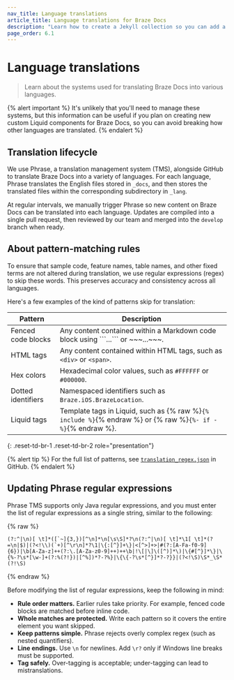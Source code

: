 ```yaml
---
nav_title: Language translations
article_title: Language translations for Braze Docs
description: "Learn how to create a Jekyll collection so you can add a new primary section on Braze Docs."
page_order: 6.1
---
```


# Language translations

> Learn about the systems used for translating Braze Docs into various languages.

{% alert important %}
It's unlikely that you'll need to manage these systems, but this information can be useful if you plan on creating new custom Liquid components for Braze Docs, so you can avoid breaking how other languages are translated.
{% endalert %}

## Translation lifecycle

We use Phrase, a translation management system (TMS), alongside GitHub to translate Braze Docs into a variety of languages. For each language, Phrase translates the English files stored in `_docs`, and then stores the translated files within the corresponding subdirectory in `_lang`.

At regular intervals, we manually trigger Phrase so new content on Braze Docs can be translated into each language. Updates are compiled into a single pull request, then reviewed by our team and merged into the `develop` branch when ready.

## About pattern-matching rules

To ensure that sample code, feature names, table names, and other fixed terms are not altered during translation, we use regular expressions (regex) to skip these words. This preserves accuracy and consistency across all languages.

Here's a few examples of the kind of patterns skip for translation:

| Pattern | Description |  
|---------|-------------|  
| Fenced code blocks | Any content contained within a Markdown code block using \`\`\`...\`\`\` or \~\~\~...\~\~\~. |  
| HTML tags | Any content contained within HTML tags, such as `<div>` or `<span>`. |  
| Hex colors | Hexadecimal color values, such as `#FFFFFF` or `#000000`. |  
| Dotted identifiers | Namespaced identifiers such as `Braze.iOS.BrazeLocation`. |  
| Liquid tags | Template tags in Liquid, such as {% raw %}`{% include %}`{% endraw %} or {% raw %}`{%- if -%}`{% endraw %}. |
{: .reset-td-br-1 .reset-td-br-2 role="presentation"}

{% alert tip %}
For the full list of patterns, see [`translation_regex.json`](https://github.com/braze-inc/braze-docs/blob/develop/scripts/utils/translation_regex.json) in GitHub.
{% endalert %}

## Updating Phrase regular expressions

Phrase TMS supports only Java regular expressions, and you must enter the list of regular expressions as a single string, similar to the following:

{% raw %}
```plaintext
(?:^|\n)[ \t]*([`~]{3,})[^\n]*\n[\s\S]*?\n(?:^|\n)[ \t]*\1[ \t]*(?=\n|$)|(?<!\\)(`+)[^\r\n]*?\1|\{:[^}]+\}|<[^>]+>|#(?:[A-Fa-f0-9]{6})|\b[A-Za-z]++(?:\.[A-Za-z0-9]++)++\b|!\[|\]\([^)]*\)|\{#[^}]*\}|\{%-?\s*[\w-]+(?:%(?!})|[^%])*?-?%}|\{\{-?\s*[^}]*?-?}}|(?<!\S)\S*_\S*(?!\S)
```
{% endraw %}

Before modifying the list of regular expressions, keep the following in mind:

- **Rule order matters.** Earlier rules take priority. For example, fenced code blocks are matched before inline code.  
- **Whole matches are protected.** Write each pattern so it covers the entire element you want skipped.  
- **Keep patterns simple.** Phrase rejects overly complex regex (such as nested quantifiers).  
- **Line endings.** Use `\n` for newlines. Add `\r?` only if Windows line breaks must be supported.  
- **Tag safely.** Over-tagging is acceptable; under-tagging can lead to mistranslations.  
